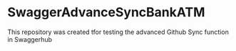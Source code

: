 # SwaggerAdvanceSyncBankATM
This repository was created tfor testing the advanced Github Sync function in Swaggerhub
